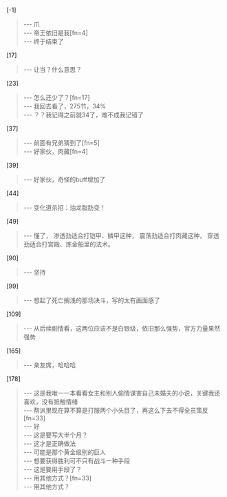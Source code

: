 
[-1] 
>--- 爪<br>
>--- 帝王依旧是我[fn=4]<br>
>--- 终于结束了<br>

[17] 
>--- 让当？什么意思？<br>

[23] 
>--- 怎么还少了？[fn=17]<br>
>--- 我回去看了，275节，34%<br>
>--- ？？我记得之前就34了，难不成我记错了<br>

[37] 
>--- 前面有兄弟猜到了[fn=5]<br>
>--- 好家伙，肉藏[fn=4]<br>

[39] 
>--- 好家伙，奇怪的buff增加了<br>

[44] 
>--- 变化道杀招：油龙脂肪变！<br>

[49] 
>--- 懂了，
渗透劲适合打铠甲、鳞甲这种，
震荡劲适合打肉藏这种，
穿透劲适合打宫殿、炼金船里的法术。<br>

[90] 
>--- 坚持<br>

[99] 
>--- 想起了死亡搁浅的那场决斗，写的太有画面感了<br>

[109] 
>--- 从后续剧情看，这两位应该不是白银级，依旧那么强势，官方力量果然强势<br>

[165] 
>--- 亲友席，哈哈哈<br>

[178] 
>--- 这是我唯一一本看看女主和别人偷情谋害自己未婚夫的小说，关键我还喜欢，没有抵触情绪<br>
>--- 帮派里现在算不算是打服两个小头目了，再这么下去不得全员策反[fn=33]<br>
>--- 好<br>
>--- 这是要写大半个月？<br>
>--- 这才是正确做法<br>
>--- 可能是那个黄金级别的巨人<br>
>--- 想要获得胜利可不只有战斗一种手段<br>
>--- 这是要用手段了？<br>
>--- 用其他方式？[fn=33]<br>
>--- 用其他方式？<br>
